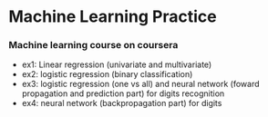 # Machine Learning Practice
### Machine learning course on coursera
 * ex1: Linear regression (univariate and multivariate)
 * ex2: logistic regression (binary classification)
 * ex3: logistic regression (one vs all) and neural network (foward propagation and prediction part) for digits recognition 
 * ex4: neural network (backpropagation part) for digits 
